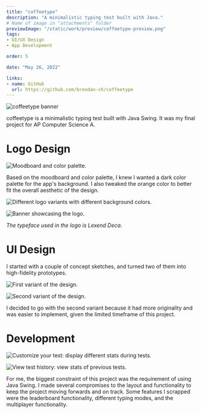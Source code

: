```yaml
---
title: "coffeetype"
description: "A minimalistic typing test built with Java."
# Name of image in "attachments" folder
previewImage: "/static/work/preview/coffeetype-preview.png"
tags:
- UI/UX Design
- App Development

order: 5

date: "May 26, 2022"

links:
- name: GitHub
  url: https://github.com/brendan-ch/coffeetype
---
```


![coffeetype banner](/static/work/preview/coffeetype-preview.png)

coffeetype is a minimalistic typing test built with Java Swing. It was my final project for AP Computer Science A.


# Logo Design

![Moodboard and color palette.](/static/work/coffeetype/moodboard-and-colors.png)

Based on the moodboard and color palette, I knew I wanted a dark color palette for the app's background. I also tweaked the orange color to better fit the overall aesthetic of the design.

![Different logo variants with different background colors.](/static/work/coffeetype/logos.png)

![Banner showcasing the logo.](/static/work/coffeetype/coffeetype-banner.png)

*The typeface used in the logo is Lexend Deca.*

# UI Design

I started with a couple of concept sketches, and turned two of them into high-fidelity prototypes.

![First variant of the design.](/static/work/coffeetype/coffeetype-variant-1.png)

![Second variant of the design.](/static/work/coffeetype/coffeetype-variant-2.png)

I decided to go with the second variant because it had more originality and was easier to implement, given the limited timeframe of this project.

# Development

![Customize your test: display different stats during tests.](/static/work/coffeetype/customize.png)

![View test history: view stats of previous tests.](/static/work/coffeetype/history.png)

For me, the biggest constraint of this project was the requirement of using Java Swing. I made several compromises to the layout and functionality to keep the project moving forwards and on track. Some features I scrapped were the leaderboard functionality, different typing modes, and the multiplayer functionality.